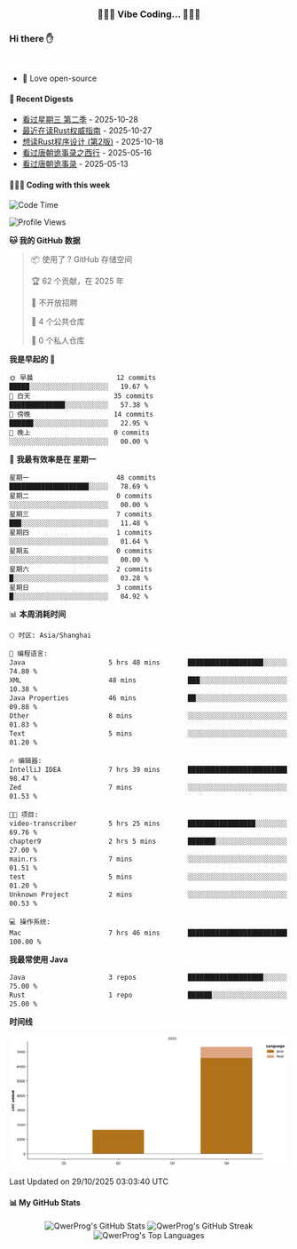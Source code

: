 <p align="center">
 <h3 align="center">🧑🏻‍💻 Vibe Coding... 🧑🏻‍💻</h3>
</p>

### Hi there ✋

<br />

- 💼 Love open-source


#### 📖 Recent Digests

<!-- BLOG-POST-LIST:START -->
- [看过星期三 第二季](https://movie.douban.com/subject/36208369/) - 2025-10-28
- [最近在读Rust权威指南](https://book.douban.com/subject/35081743/) - 2025-10-27
- [想读Rust程序设计 &lpar;第2版&rpar;](https://book.douban.com/subject/36547630/) - 2025-10-18
- [看过唐朝诡事录之西行](https://movie.douban.com/subject/36188849/) - 2025-05-16
- [看过唐朝诡事录](https://movie.douban.com/subject/35235151/) - 2025-05-13
<!-- BLOG-POST-LIST:END -->

#### 👨🏻‍💻 Coding with this week

<!--START_SECTION:waka-->
![Code Time](http://img.shields.io/badge/Code%20Time-8%20hrs%2034%20mins-blue)

![Profile Views](http://img.shields.io/badge/%E4%B8%AA%E4%BA%BA%E8%B5%84%E6%96%99%E8%A7%82%E7%9C%8B%E6%AC%A1%E6%95%B0-501-blue)

**🐱 我的 GitHub 数据** 

> 📦  使用了 ? GitHub 存储空间 
 > 
> 🏆 62 个贡献，在 2025 年
 > 
> 🚫 不开放招聘
 > 
> 📜 4 个公共仓库 
 > 
> 🔑 0 个私人仓库 
 > 
**我是早起的 🐤** 

```text
🌞 早晨                     12 commits          █████░░░░░░░░░░░░░░░░░░░░   19.67 % 
🌆 白天                     35 commits          ██████████████░░░░░░░░░░░   57.38 % 
🌃 傍晚                     14 commits          ██████░░░░░░░░░░░░░░░░░░░   22.95 % 
🌙 晚上                     0 commits           ░░░░░░░░░░░░░░░░░░░░░░░░░   00.00 % 
```
📅 **我最有效率是在 星期一** 

```text
星期一                      48 commits          ████████████████████░░░░░   78.69 % 
星期二                      0 commits           ░░░░░░░░░░░░░░░░░░░░░░░░░   00.00 % 
星期三                      7 commits           ███░░░░░░░░░░░░░░░░░░░░░░   11.48 % 
星期四                      1 commits           ░░░░░░░░░░░░░░░░░░░░░░░░░   01.64 % 
星期五                      0 commits           ░░░░░░░░░░░░░░░░░░░░░░░░░   00.00 % 
星期六                      2 commits           █░░░░░░░░░░░░░░░░░░░░░░░░   03.28 % 
星期日                      3 commits           █░░░░░░░░░░░░░░░░░░░░░░░░   04.92 % 
```


📊 **本周消耗时间** 

```text
🕑︎ 时区: Asia/Shanghai

💬 编程语言: 
Java                     5 hrs 48 mins       ███████████████████░░░░░░   74.80 % 
XML                      48 mins             ███░░░░░░░░░░░░░░░░░░░░░░   10.38 % 
Java Properties          46 mins             ██░░░░░░░░░░░░░░░░░░░░░░░   09.88 % 
Other                    8 mins              ░░░░░░░░░░░░░░░░░░░░░░░░░   01.83 % 
Text                     5 mins              ░░░░░░░░░░░░░░░░░░░░░░░░░   01.20 % 

🔥 编辑器: 
IntelliJ IDEA            7 hrs 39 mins       █████████████████████████   98.47 % 
Zed                      7 mins              ░░░░░░░░░░░░░░░░░░░░░░░░░   01.53 % 

🐱‍💻 项目: 
video-transcriber        5 hrs 25 mins       █████████████████░░░░░░░░   69.76 % 
chapter9                 2 hrs 5 mins        ███████░░░░░░░░░░░░░░░░░░   27.00 % 
main.rs                  7 mins              ░░░░░░░░░░░░░░░░░░░░░░░░░   01.51 % 
test                     5 mins              ░░░░░░░░░░░░░░░░░░░░░░░░░   01.20 % 
Unknown Project          2 mins              ░░░░░░░░░░░░░░░░░░░░░░░░░   00.53 % 

💻 操作系统: 
Mac                      7 hrs 46 mins       █████████████████████████   100.00 % 
```

**我最常使用 Java** 

```text
Java                     3 repos             ███████████████████░░░░░░   75.00 % 
Rust                     1 repo              ██████░░░░░░░░░░░░░░░░░░░   25.00 % 
```



**时间线**

![Lines of Code chart](https://raw.githubusercontent.com/QwerProg/QwerProg/main/assets/bar_graph.png)


 Last Updated on 29/10/2025 03:03:40 UTC
<!--END_SECTION:waka-->


#### 📊 My GitHub Stats
<div align="center">
  
  ![QwerProg's GitHub Stats](https://github-readme-stats.vercel.app/api?username=QwerProg&show_icons=true&theme=tokyonight&count_private=true&include_all_commits=true&height=195)
  ![QwerProg's GitHub Streak](https://github-readme-streak-stats.herokuapp.com?user=QwerProg&theme=tokyonight&date_format=M%20j%5B%2C%20Y%5D&height=195)
  ![QwerProg's Top Languages](https://github-readme-stats.vercel.app/api/top-langs/?username=QwerProg&layout=compact&theme=tokyonight&height=195)

</div>

<div align="center">
